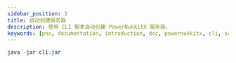 ```yaml
---
sidebar_position: 3
title: 自动创建服务器
description: 使用 CLI 脚本自动创建 PowerNukkitX 服务器。
keywords: [pnx, documentation, introduction, doc, powernukkitx, cli, script, automatic, create, server, automatically, setup, install, download, run, start]
---
```


```java
java -jar cli.jar
```